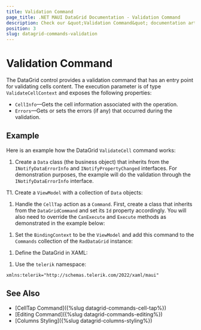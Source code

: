 ```yaml
---
title: Validation Command
page_title: .NET MAUI DataGrid Documentation - Validation Command
description: Check our &quot;Validation Command&quot; documentation article for Telerik DataGrid for .NET MAUI control.
position: 3
slug: datagrid-commands-validation
---
```


# Validation Command

The DataGrid control provides a validation command that has an entry point for validating cells content. The execution parameter is of type `ValidateCellContext` and exposes the following properties:

* `CellInfo`&mdash;Gets the cell information associated with the operation.
* `Errors`&mdash;Gets or sets the errors (if any) that occurred during the validation.

## Example

Here is an example how the DataGrid `ValidateCell` command works:

1. Create a `Data` class (the business object) that inherits from the `INotifyDataErrorInfo` and `INotifyPropertyChanged` interfaces. For demonstration purposes, the example will do the validation through the `INotifyDataErrorInfo` interface.

 <snippet id='datagrid-commands-validation-businessobject'/>

T1. Create a `ViewModel` with a collection of `Data` objects:

 <snippet id='datagrid-commands-validation-viewmodel'/>

1. Handle the `CellTap` action as a `Command`. First, create a class that inherits from the `DataGridCommand` and set its `Id` property accordingly. You will also need to override the `CanExecute` and `Execute` methods as demonstrated in the example below:

 <snippet id='datagrid-commands-validation-validatecell'/>

1. Set the `BindingContext` to be the `ViewModel` and add this command to the `Commands` collection of the `RadDataGrid` instance:

 <snippet id='datagrid-commands-validation-binding'/>

1. Define the DataGrid in XAML:

  <snippet id='datagrid-commands-validation'/>


 1. Use the `telerik` namespace:

  ```XAML
xmlns:telerik="http://schemas.telerik.com/2022/xaml/maui"
 ```

## See Also

- [CellTap Command]({%slug datagrid-commands-cell-tap%})
- [Editing Command]({%slug datagrid-commands-editing%})
- [Columns Styling]({%slug datagrid-columns-styling%})
